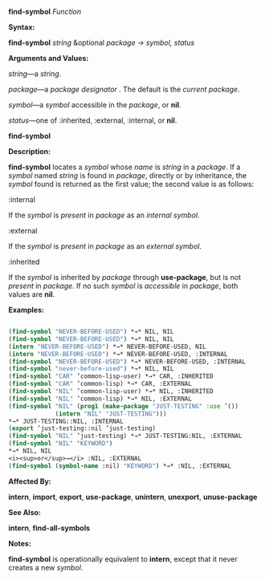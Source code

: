 **find-symbol** *Function* 



**Syntax:** 



**find-symbol** *string* &amp;optional *package → symbol, status* 



**Arguments and Values:** 



*string*—a *string*. 



*package*—a *package designator* . The default is the *current package*. 



*symbol*—a *symbol* accessible in the *package*, or **nil**. 



*status*—one of :inherited, :external, :internal, or **nil**. 







 



 



**find-symbol** 



**Description:** 



**find-symbol** locates a *symbol* whose *name* is *string* in a *package*. If a *symbol* named *string* is found in *package*, directly or by inheritance, the *symbol* found is returned as the first value; the second value is as follows: 



:internal 



If the *symbol* is *present* in *package* as an *internal symbol*. 



:external 



If the *symbol* is *present* in *package* as an *external symbol*. 



:inherited 



If the *symbol* is inherited by *package* through **use-package**, but is not *present* in *package*. If no such *symbol* is *accessible* in *package*, both values are **nil**. 



**Examples:**
```lisp

(find-symbol "NEVER-BEFORE-USED") *→* NIL, NIL 
(find-symbol "NEVER-BEFORE-USED") *→* NIL, NIL 
(intern "NEVER-BEFORE-USED") *→* NEVER-BEFORE-USED, NIL 
(intern "NEVER-BEFORE-USED") *→* NEVER-BEFORE-USED, :INTERNAL 
(find-symbol "NEVER-BEFORE-USED") *→* NEVER-BEFORE-USED, :INTERNAL 
(find-symbol "never-before-used") *→* NIL, NIL 
(find-symbol "CAR" ’common-lisp-user) *→* CAR, :INHERITED 
(find-symbol "CAR" ’common-lisp) *→* CAR, :EXTERNAL 
(find-symbol "NIL" ’common-lisp-user) *→* NIL, :INHERITED 
(find-symbol "NIL" ’common-lisp) *→* NIL, :EXTERNAL 
(find-symbol "NIL" (prog1 (make-package "JUST-TESTING" :use ’()) 
		     (intern "NIL" "JUST-TESTING"))) 
*→* JUST-TESTING::NIL, :INTERNAL 
(export ’just-testing::nil ’just-testing) 
(find-symbol "NIL" ’just-testing) *→* JUST-TESTING:NIL, :EXTERNAL 
(find-symbol "NIL" "KEYWORD") 
*→* NIL, NIL 
<i><sup>or</sup>→</i> :NIL, :EXTERNAL 
(find-symbol (symbol-name :nil) "KEYWORD") *→* :NIL, :EXTERNAL 

```
**Affected By:** 



**intern**, **import**, **export**, **use-package**, **unintern**, **unexport**, **unuse-package** 



**See Also:** 



**intern**, **find-all-symbols** 







 



 



**Notes:** 



**find-symbol** is operationally equivalent to **intern**, except that it never creates a new *symbol*. 
